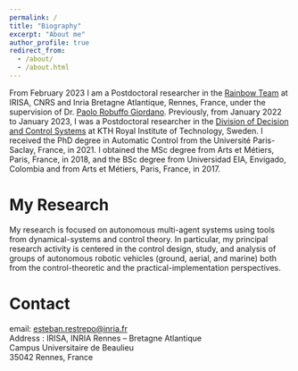 ```yaml
---
permalink: /
title: "Biography"
excerpt: "About me"
author_profile: true
redirect_from:
  - /about/
  - /about.html
---
```


From February 2023 I am a Postdoctoral researcher in the [Rainbow Team](https://team.inria.fr/rainbow/) at IRISA, CNRS and Inria Bretagne Atlantique, Rennes, France, under the supervision of Dr. [Paolo Robuffo Giordano](https://team.inria.fr/rainbow/team/prg/). Previously, from January 2022 to January 2023, I was a Postdoctoral researcher in the [Division of Decision and Control Systems](https://www.kth.se/is/dcs/division-of-decision-and-control-systems-1.788078) at KTH Royal Institute of Technology, Sweden. I received the PhD degree in Automatic Control from the Université Paris-Saclay, France, in 2021. I obtained the MSc degree from Arts et Métiers, Paris, France, in 2018, and the BSc degree from Universidad EIA, Envigado, Colombia and from Arts et Métiers, Paris, France, in 2017.

My Research
======

My research is focused on autonomous multi-agent systems using tools from dynamical-systems and control theory. In particular, my principal research activity is centered in the control design, study, and analysis of groups of autonomous robotic vehicles (ground, aerial, and marine) both from the control-theoretic and the practical-implementation perspectives.


Contact
======

email: esteban.restrepo@inria.fr\
Address : IRISA, INRIA Rennes – Bretagne Atlantique\
Campus Universitaire de Beaulieu\
35042 Rennes, France
